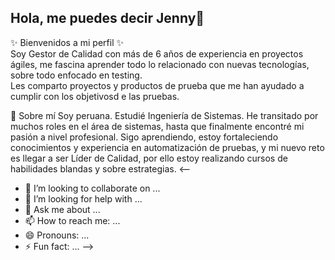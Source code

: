 ## Hola, me puedes decir Jenny👋
✨ Bienvenidos a mi perfil ✨    
Soy Gestor de Calidad con más de 6 años de experiencia en proyectos ágiles, me fascina aprender todo lo relacionado con nuevas tecnologías, sobre todo enfocado en testing.   
Les comparto proyectos y productos de prueba que me han ayudado a cumplir con los objetivosd e las pruebas.

🌱 Sobre mí
Soy peruana. Estudié Ingeniería de Sistemas. He transitado por muchos roles en el área de sistemas, hasta que finalmente encontré mi pasión a nivel profesional.
Sigo aprendiendo, estoy fortaleciendo conocimientos y experiencia en automatización de pruebas, y mi nuevo reto es llegar a ser Líder de Calidad, por ello estoy realizando cursos de habilidades blandas y sobre estrategias.
<--
- 👯 I’m looking to collaborate on ...
- 🤔 I’m looking for help with ...
- 💬 Ask me about ...
- 📫 How to reach me: ...
- 😄 Pronouns: ...
- ⚡ Fun fact: ...
-->
